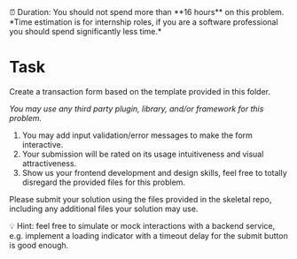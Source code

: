 <aside>
⏰ Duration: You should not spend more than **16 hours** on this problem.
*Time estimation is for internship roles, if you are a software professional you should spend significantly less time.*

</aside>

# Task

Create a transaction form based on the template provided in this folder.

*You may use any third party plugin, library, and/or framework for this problem.*

1. You may add input validation/error messages to make the form interactive.
2. Your submission will be rated on its usage intuitiveness and visual attractiveness.
3. Show us your frontend development and design skills, feel free to totally disregard the provided files for this problem.

Please submit your solution using the files provided in the skeletal repo, including any additional files your solution may use.

<aside>
💡 Hint: feel free to simulate or mock interactions with a backend service, e.g. implement a loading indicator with a timeout delay for the submit button is good enough.

</aside>